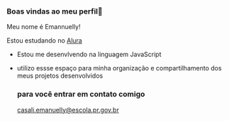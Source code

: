 ### Boas vindas ao meu perfil💖

Meu nome é Emannuelly!

  Estou estudando no [Alura](https://www.alura.com.br) 
- Estou me desenvlvendo na linguagem JavaScript
- utilizo essse espaço para minha organização e compartilhamento dos meus projetos desenvolvidos

  ### para você entrar em contato comigo

  casali.emanuelly@escola.pr.gov.br
